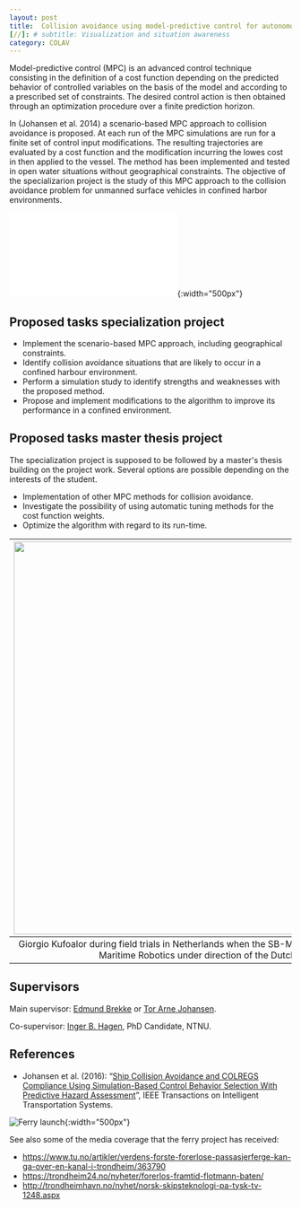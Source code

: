 ```yaml
---
layout: post
title:  Collision avoidance using model-predictive control for autonomous ferry
[//]: # subtitle: Visualization and situation awareness
category: COLAV
---
```

Model-predictive control (MPC) is an advanced control technique consisting in the definition of a cost function depending on the predicted behavior of controlled variables on the basis of the model and according to a prescribed set of constraints. The desired control action is then obtained through an optimization procedure over a finite prediction horizon.

In (Johansen et al. 2014) a scenario-based MPC approach to collision avoidance is proposed. At each run of the MPC simulations are run for a finite set of control input modifications. The resulting trajectories are evaluated by a cost function and the modification incurring the lowes cost in then applied to the vessel. The method has been implemented and tested in open water situations without geographical constraints. The objective of the specializarion project is the study of this MPC approach to the collision avoidance problem for unmanned surface vehicles in confined harbor environments.

<!--
<div class="container">
    <div style="float:left; width:59%; text-align:center; font-size:80%;">
        <img src="https://github.com/Autoferry/autoferry.github.io/tree/master/assets/sbmpc_head_on_photo.pdf">
        Collison avoidance test - head on scenario
    </div>
    <div style="float:right; width:38%; text-align:center; font-size:80%;">
        <img src="https://github.com/Autoferry/autoferry.github.io/tree/master/assets/ravnkloa.jpg">
        Harbor environment - Ravnkloa, Trondheim
    </div>
    <p style="clear: both;">
</div>
-->

![Collison avoidance test - head on scenario]({{site.url}}/assets/sbmpc_head_on_photo.pdf ){:width="500px"}

## Proposed tasks specialization project

* Implement the scenario-based MPC approach, including geographical constraints.
* Identify collision avoidance situations that are likely to occur in a confined harbour environment.
* Perform a simulation study to identify strengths and weaknesses with the proposed method.
* Propose and implement modifications to the algorithm to improve its performance in a confined environment.


## Proposed tasks master thesis project

The specialization project is supposed to be followed by a master's thesis building on the project work. Several options are possible depending on the interests of the student.

* Implementation of other MPC methods for collision avoidance.
* Investigate the possibility of using automatic tuning methods for the cost function weights.
* Optimize the algorithm with regard to its run-time.

|<img src="{{site.url}}/assets/giorgio-den-helder.jpeg" width="700">|
|:---:|
|Giorgio Kufoalor during field trials in Netherlands when the SB-MPC method was tested by Maritime Robotics under direction of the Dutch navy. |

## Supervisors

Main supervisor: [Edmund Brekke](http://www.ntnu.no/ansatte/edmundfo) or [Tor Arne Johansen](https://www.ntnu.edu/employees/tor.arne.johansen).

Co-supervisor: [Inger B. Hagen](https://www.ntnu.no/ansatte/inger.b.hagen), PhD Candidate, NTNU.


## References

* Johansen et al. (2016): “[Ship Collision Avoidance and COLREGS Compliance Using Simulation-Based Control Behavior Selection With Predictive Hazard Assessment](https://ieeexplore.ieee.org/stamp/stamp.jsp?tp=&arnumber=)”, IEEE Transactions on Intelligent Transportation Systems.

![Ferry launch]({{site.url}}/assets/fergelaunch_small.png ){:width="500px"}

See also some of the media coverage that the ferry project has received:

- <a href="https://www.tu.no/artikler/verdens-forste-forerlose-passasjerferge-kan-ga-over-en-kanal-i-trondheim/363790">https://www.tu.no/artikler/verdens-forste-forerlose-passasjerferge-kan-ga-over-en-kanal-i-trondheim/363790</a>
- <a href="https://trondheim24.no/nyheter/forerlos-framtid-flotmann-baten/">https://trondheim24.no/nyheter/forerlos-framtid-flotmann-baten/</a>
- <a href="http://trondheimhavn.no/nyhet/norsk-skipsteknologi-pa-tysk-tv-1248.aspx">http://trondheimhavn.no/nyhet/norsk-skipsteknologi-pa-tysk-tv-1248.aspx</a>
